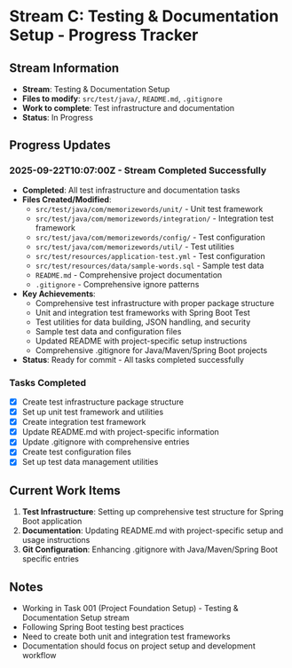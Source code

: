 # Stream C: Testing & Documentation Setup - Progress Tracker

## Stream Information
- **Stream**: Testing & Documentation Setup
- **Files to modify**: `src/test/java/`, `README.md`, `.gitignore`
- **Work to complete**: Test infrastructure and documentation
- **Status**: In Progress

## Progress Updates

### 2025-09-22T10:07:00Z - Stream Completed Successfully
- **Completed**: All test infrastructure and documentation tasks
- **Files Created/Modified**:
  - `src/test/java/com/memorizewords/unit/` - Unit test framework
  - `src/test/java/com/memorizewords/integration/` - Integration test framework
  - `src/test/java/com/memorizewords/config/` - Test configuration
  - `src/test/java/com/memorizewords/util/` - Test utilities
  - `src/test/resources/application-test.yml` - Test configuration
  - `src/test/resources/data/sample-words.sql` - Sample test data
  - `README.md` - Comprehensive project documentation
  - `.gitignore` - Comprehensive ignore patterns
- **Key Achievements**:
  - Comprehensive test infrastructure with proper package structure
  - Unit and integration test frameworks with Spring Boot Test
  - Test utilities for data building, JSON handling, and security
  - Sample test data and configuration files
  - Updated README with project-specific setup instructions
  - Comprehensive .gitignore for Java/Maven/Spring Boot projects
- **Status**: Ready for commit - All tasks completed successfully

### Tasks Completed
- [x] Create test infrastructure package structure
- [x] Set up unit test framework and utilities
- [x] Create integration test framework
- [x] Update README.md with project-specific information
- [x] Update .gitignore with comprehensive entries
- [x] Create test configuration files
- [x] Set up test data management utilities

## Current Work Items
1. **Test Infrastructure**: Setting up comprehensive test structure for Spring Boot application
2. **Documentation**: Updating README.md with project-specific setup and usage instructions
3. **Git Configuration**: Enhancing .gitignore with Java/Maven/Spring Boot specific entries

## Notes
- Working in Task 001 (Project Foundation Setup) - Testing & Documentation Setup stream
- Following Spring Boot testing best practices
- Need to create both unit and integration test frameworks
- Documentation should focus on project setup and development workflow